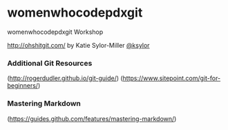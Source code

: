 # womenwhocodepdxgit
womenwhocodepdxgit Workshop

http://ohshitgit.com/ by Katie Sylor-Miller [@ksylor](http://twitter.com/shanselman)

### Additional Git Resources
(http://rogerdudler.github.io/git-guide/)
(https://www.sitepoint.com/git-for-beginners/)

### Mastering Markdown
(https://guides.github.com/features/mastering-markdown/)
